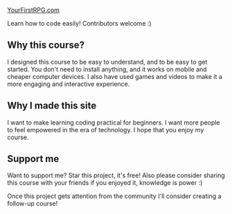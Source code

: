 [YourFirstRPG.com](https://yourfirstrpg.com)

Learn how to code easily! Contributors welcome :)

## Why this course?

I designed this course to be easy to understand, and to be easy to get started. You don't need to install anything, and it works on mobile and cheaper computer devices. I also have used games and videos to make it a more engaging and interactive experience.

## Why I made this site

I want to make learning coding practical for beginners. I want more people to feel empowered in the era of technology. I hope that you enjoy my course.

## Support me

Want to support me? Star this project, it's free! Also please consider sharing this course with your friends if you enjoyed it, knowledge is power :)

Once this project gets attention from the community I'll consider creating a follow-up course!
